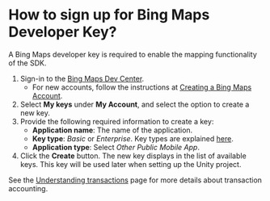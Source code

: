 # How to sign up for Bing Maps Developer Key?

A Bing Maps developer key is required to enable the mapping functionality of the SDK.

1. Sign-in to the [Bing Maps Dev Center](https://www.bingmapsportal.com/).
   * For new accounts, follow the instructions at [Creating a Bing Maps Account](https://docs.microsoft.com/en-us/bingmaps/getting-started/bing-maps-dev-center-help/creating-a-bing-maps-account).
2. Select **My keys** under **My Account**, and select the option to create a new key.
3. Provide the following required information to create a key:
   * **Application name**: The name of the application.
   * **Key type**: _Basic_ or _Enterprise_. Key types are explained [here](https://www.microsoft.com/en-us/maps/create-a-bing-maps-key).
   * **Application type**: Select _Other Public Mobile App_.
4. Click the **Create** button. The new key displays in the list of available keys. This key will be used later when setting up the Unity project.

See the [Understanding transactions](https://github.com/microsoft/MapsSDK-Unity/wiki/Understanding-transactions) page for more details about transaction accounting.


